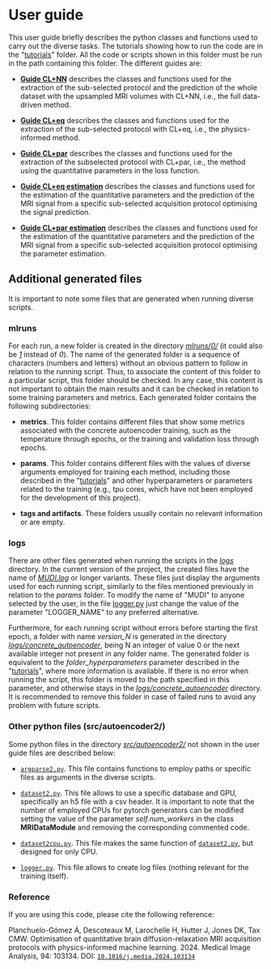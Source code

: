 # User guide

This user guide briefly describes the python classes and functions used to carry out the diverse tasks. The tutorials showing how to run the code are in the "[tutorials](https://github.com/aplanchu/ZEBRA-CA/tree/main/tutorials/)" folder. All the code or scripts shown in this folder must be run in the path containing this folder. The different guides are:

* [**Guide CL+NN**](https://github.com/aplanchu/ZEBRA-CA/tree/main/tools/guide_clnn.md) describes the classes and functions used for the extraction of the sub-selected protocol and the prediction of the whole dataset with the upsampled MRI volumes with CL+NN, i.e., the full data-driven method.

* [**Guide CL+eq**](https://github.com/aplanchu/ZEBRA-CA/tree/main/tools/guide_cleq.md) describes the classes and functions used for the extraction of the sub-selected protocol with CL+eq, i.e., the physics-informed method.

* [**Guide CL+par**](https://github.com/aplanchu/ZEBRA-CA/tree/main/tools/guide_clpar.md) describes the classes and functions used for the extraction of the subselected protocol with CL+par, i.e., the method using the quantitative parameters in the loss function.

* [**Guide CL+eq estimation**](https://github.com/aplanchu/ZEBRA-CA/tree/main/tools/guide_cleq_onlyest.md) describes the classes and functions used for the estimation of the quantitative parameters and the prediction of the MRI signal from a specific sub-selected acquisition protocol optimising the signal prediction.

* [**Guide CL+par estimation**](https://github.com/aplanchu/ZEBRA-CA/tree/main/tools/guide_clpar_onlyest.md) describes the classes and functions used for the estimation of the quantitative parameters and the prediction of the MRI signal from a specific sub-selected acquisition protocol optimising the parameter estimation.

## Additional generated files

It is important to note some files that are generated when running diverse scripts.

### mlruns

For each run, a new folder is created in the directory [*mlruns/0/*](https://github.com/aplanchu/ZEBRA-CA/tree/main/tools/mlruns/0/) (it could also be [*1*](https://github.com/aplanchu/ZEBRA-CA/tree/main/tools/mlruns/0/) instead of *0*). The name of the generated folder is a sequence of characters (numbers and letters) without an obvious pattern to follow in relation to the running script. Thus, to associate the content of this folder to a particular script, this folder should be checked. In any case, this content is not important to obtain the main results and it can be checked in relation to some training parameters and metrics. Each generated folder contains the following subdirectories:

* **metrics**. This folder contains different files that show some metrics associated with the concrete autoencoder training, such as the temperature through epochs, or the training and validation loss through epochs.

* **params**. This folder contains different files with the values of diverse arguments employed for training each method, including those described in the "[tutorials](https://github.com/aplanchu/ZEBRA-CA/tree/main/tutorials/README.md)" and other hyperparameters or parameters related to the training (e.g., tpu cores, which have not been employed for the development of this project).

* **tags and artifacts**. These folders usually contain no relevant information or are empty.

### logs

There are other files generated when running the scripts in the [*logs*](https://github.com/aplanchu/ZEBRA-CA/tree/main/tools/logs/) directory. In the current version of the project, the created files have the name of [*MUDI.log*](https://github.com/aplanchu/ZEBRA-CA/tree/main/tools/logs/MUDI.log) or longer variants. These files just display the arguments used for each running script, similarly to the files mentioned previously in relation to the *params* folder. To modify the name of "MUDI" to anyone selected by the user, in the file [logger.py](https://github.com/aplanchu/ZEBRA-CA/tree/main/tools/src/autoencoder2/logger.py) just change the value of the parameter "LOGGER_NAME" to any preferred alternative.

Furthermore, for each running script without errors before starting the first epoch, a folder with name *version_N* is generated in the directory [*logs/concrete_autoencoder*](https://github.com/aplanchu/ZEBRA-CA/tree/main/tools/logs/concrete_autoencoder/), being N an integer of value 0 or the next available integer not present in any folder name. The generated folder is equivalent to the *folder_hyperparameters* parameter described in the "[tutorials](https://github.com/aplanchu/ZEBRA-CA/tree/main/tutorials/README.md)", where more information is available. If there is no error when running the script, this folder is moved to the path specified in this parameter, and otherwise stays in the [*logs/concrete_autoencoder*](https://github.com/aplanchu/ZEBRA-CA/tree/main/tools/logs/concrete_autoencoder/) directory. It is recommended to remove this folder in case of failed runs to avoid any problem with future scripts.

### Other python files (src/autoencoder2/)

Some python files in the directory [*src/autoencoder2/*](https://github.com/aplanchu/ZEBRA-CA/tree/main/tools/src/autoencoder2/) not shown in the user guide files are described below:

* [`argparse2.py`](https://github.com/aplanchu/ZEBRA-CA/tree/main/tools/src/autoencoder2/argparse2.py). This file contains functions to employ paths or specific files as arguments in the diverse scripts.

* [`dataset2.py`](https://github.com/aplanchu/ZEBRA-CA/tree/main/tools/src/autoencoder2/dataset2.py). This file allows to use a specific database and GPU, specifically an h5 file with a csv header. It is important to note that the number of employed CPUs for pytorch generators can be modified setting the value of the parameter *self.num_workers* in the class **MRIDataModule** and removing the corresponding commented code. 

* [`dataset2cpu.py`](https://github.com/aplanchu/ZEBRA-CA/tree/main/tools/src/autoencoder2/dataset2cpu.py). This file makes the same function of [`dataset2.py`](https://github.com/aplanchu/ZEBRA-CA/tree/main/tools/src/autoencoder2/dataset2.py), but designed for only CPU.

* [`logger.py`](https://github.com/aplanchu/ZEBRA-CA/tree/main/tools/src/autoencoder2/logger.py). This file allows to create log files (nothing relevant for the training itself).

### Reference

If you are using this code, please cite the following reference:

Planchuelo-Gómez Á, Descoteaux M, Larochelle H, Hutter J, Jones DK, Tax CMW. Optimisation of quantitative brain diffusion-relaxation MRI acquisition protocols with physics-informed machine learning. 2024. Medical Image Analysis, 94: 103134. DOI: [`10.1016/j.media.2024.103134`](https://doi.org/10.1016/j.media.2024.103134)

